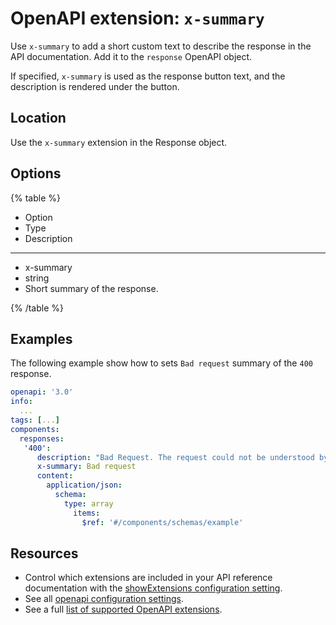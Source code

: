 # OpenAPI extension: `x-summary`

Use `x-summary` to add a short custom text to describe the response in the API documentation. Add it to the `response` OpenAPI object.

If specified, `x-summary` is used as the response button text, and the description is rendered under the button.

## Location

Use the `x-summary` extension in the Response object.

## Options

{% table %}

* Option
* Type
* Description

---

* x-summary
* string
* Short summary of the response.

{% /table %}

## Examples

The following example show how to sets `Bad request` summary of the `400` response.

```yaml
openapi: '3.0'
info:
  ...
tags: [...]
components:
  responses:
   '400':
      description: "Bad Request. The request could not be understood by the server due to malformed syntax. A possible reason might be that the request contains Unicode characters that cannot be processed."
      x-summary: Bad request
      content:
        application/json:
          schema:
            type: array
              items:
                $ref: '#/components/schemas/example'
```

## Resources

- Control which extensions are included in your API reference documentation with the [showExtensions configuration setting](../../../config/openapi/show-extensions.md).
- See all [openapi configuration settings](../../../config/openapi/index.md).
- See a full [list of supported OpenAPI extensions](./index.md).

